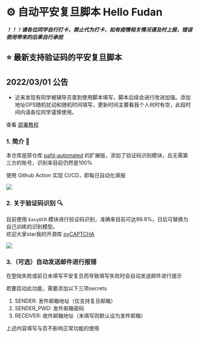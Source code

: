 # ⚙ 自动平安复旦脚本 Hello Fudan
***！！！请各位同学自行打卡，禁止代为打卡，如有疫情相关情况请及时上报，错误使用带来的后果自行承担***

## ⭐️ 最新支持验证码的平安复旦脚本

## 2022/03/01 公告 
- 近来发现有同学被辅导员查到使用脚本填写，脚本后续会进行改进加强。添加地址GPS随机扰动和随机时间填写，更新时间主要看我个人何时有空，此段时间内请各位同学谨慎使用。

查看 [部署教程](https://github.com/ZiYang-xie/pafd-automated/tree/master/docs)

### 1. 简介 📃
本仓库是原仓库 [pafd-automated](https://github.com/FDUCSLG/pafd-automated) 的扩展版，添加了验证码识别模块，且无需第三方的账号，识别率目前仍然是100%

使用 Github Action 实现 CI/CD，即每日自动化填报

![](https://tva1.sinaimg.cn/large/008i3skNgy1gvtydb7os0j30pg0drwf7.jpg)

### 2. 关于验证码识别 🔍
目前使用 ```EasyOCR``` 模块进行验证码识别，准确率目前可达99.9%，日后可替换为自己训练的识别模型。  
欢迎大家star我的开源库 [pyCAPTCHA](https://github.com/ZiYang-xie/PyCAPTCHA)

![](https://tva1.sinaimg.cn/large/008i3skNgy1gvtyc9lzodj30oy0l4tb5.jpg)

### 3.（可选）自动发送邮件进行报错
在登陆失败或前日未填写平安复旦而导致填写失败时会自动发送邮件进行提示

若要启动此功能，需要添加以下三项secrets

1. SENDER: 发件邮箱地址（仅支持复旦邮箱）
2. SENDER_PWD: 发件邮箱密码
3. RECEIVER: 收件邮箱地址（未填写则默认设为发件邮箱）

上述内容填写与否不影响正常功能的使用



  

